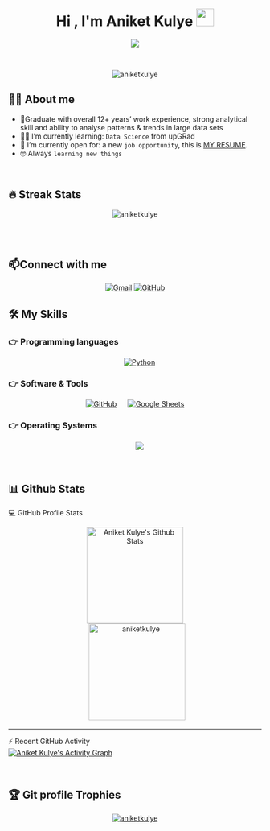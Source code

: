 <h1 align="center">Hi , I'm Aniket Kulye <img src="https://media.giphy.com/media/hvRJCLFzcasrR4ia7z/giphy.gif" width="35"></h1>
<p align="center">
  <a href="https://github.com/DenverCoder1/readme-typing-svg"><img src="https://readme-typing-svg.herokuapp.com?lines=Data+Science+Student;Always%20learning%20new%20things&center=true&width=500&height=50"></a>
</p>


<br>

<p align="center"> 
	<img src="https://komarev.com/ghpvc/?username=aniketkulyea&label=Profile%20views&color=0e75b6&style=plastic" alt="aniketkulye" /> 
</p>


## :sassy_man:  About me
- 🤵Graduate with overall 12+ years’ work experience, strong analytical skill and ability to analyse patterns & trends in large data sets
- :student: I’m currently learning: `Data Science` from upGRad
- :thinking: I’m currently open for: a new `job opportunity`, this is [MY RESUME](https://drive.google.com/file/d/1bw0hnOPMLsthGWa5u0wNWmvmSzM_v2cd/view?usp=sharing).
- :nerd_face: Always `learning new things`

<br>

## 🔥 Streak Stats
<p align="center"><img src="https://github-readme-streak-stats.herokuapp.com/?user=aniketkulye&theme=algolia" alt="aniketkulye" /></p>

<br>
<br>


## 📫Connect with me
<p align="center">
	<a href="mailto:ani.kulye.com"><img img src="https://img.shields.io/badge/gmail-%23EA4335.svg?style=plastic&logo=gmail&logoColor=white" alt="Gmail"/></a>
	<a href="https://github.com/aniketkulye"><img src="https://img.shields.io/badge/github-%23181717.svg?style=plastic&logo=github&logoColor=white" alt="GitHub"/></a>



## 🛠️ My Skills

### 👉 Programming languages

<p align="center"> 
  &emsp;
   <a href="https://www.python.org" target="_blank">
    <img alt="Python" src="https://img.shields.io/badge/Python%20-%2314354C.svg?style=plastic&logo=python&logoColor=white">
  </a>
</p>


 ### 👉 Software & Tools
 
<p align="center">
  &emsp;
    <a href="#"><img alt="GitHub" src="https://img.shields.io/badge/github-%23181717.svg?style=plastic&logo=github&logoColor=white"></a>
  &emsp;
    <a href="#"><img alt="Google Sheets" src="https://img.shields.io/badge/Google%20Sheets%20-%2334A853.svg?style=plastic&logo=google%20sheets&logoColor=white"></a>
  &emsp;
</p>


 ### 👉 Operating Systems
 
<p align="center">
  &emsp;
    <a href="#"><img src="https://img.shields.io/badge/Windows-0078D6?style=plastic&logo=windows&logoColor=white"></a>
</p>

<br/>

## 📊 Github Stats



  💻 GitHub Profile Stats</b></summary>
  <br/>
  <p align="center">
    <a href="https://github.com/anuraghazra/github-readme-stats"><img alt="Aniket Kulye's Github Stats" src="https://github-readme-stats.vercel.app/api?username=aniketkulye&show_icons=true&count_private=true&theme=algolia" height="192px"/></a>
<br/>
  &nbsp;
	  <img src="https://github-readme-stats.vercel.app/api/top-langs?username=aniketkulye&langs_count=10&show_icons=true&locale=en&layout=compact&theme=algolia" alt="aniketkulye" height="192px"/>
  <br/>
  </p>

----

  ⚡ Recent GitHub Activity</b></summary>
  <br/>
   <a href="https://github.com/aniketkulye"><img alt="Aniket Kulye's Activity Graph" src="https://activity-graph.herokuapp.com/graph?username=aniketkulye&custom_title=aniketkulye's%20Contribution%20Graph&theme=react-dark" /></a>
  <br/>


<br/>

## :trophy: Git profile Trophies

<p align="center"> <a href="https://github.com/ryo-ma/github-profile-trophy"><img src="https://github-profile-trophy.vercel.app/?username=aniketkulye&layout=compact&theme=algolia" alt="aniketkulye" /></a> </p>

